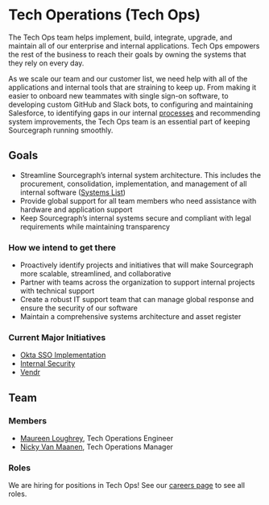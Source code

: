 # Tech Operations (Tech Ops)

The Tech Ops team helps implement, build, integrate, upgrade, and maintain all of our enterprise and internal applications. Tech Ops empowers the rest of the business to reach their goals by owning the systems that they rely on every day.

As we scale our team and our customer list, we need help with all of the applications and internal tools that are straining to keep up. From making it easier to onboard new teammates with single sign-on software, to developing custom GitHub and Slack bots, to configuring and maintaining Salesforce, to identifying gaps in our internal [processes](process/index.md) and recommending system improvements, the Tech Ops team is an essential part of keeping Sourcegraph running smoothly.

## Goals

- Streamline Sourcegraph’s internal system architecture. This includes the procurement, consolidation, implementation, and management of all internal software ([Systems List](tools/index.md))
- Provide global support for all team members who need assistance with hardware and application support
- Keep Sourcegraph’s internal systems secure and compliant with legal requirements while maintaining transparency

### How we intend to get there

- Proactively identify projects and initiatives that will make Sourcegraph more scalable, streamlined, and collaborative
- Partner with teams across the organization to support internal projects with technical support
- Create a robust IT support team that can manage global response and ensure the security of our software
- Maintain a comprehensive systems architecture and asset register

### Current Major Initiatives

- [Okta SSO Implementation](tools/Okta.md)
- [Internal Security](process/internal_security.md)
- [Vendr](tools/Vendr/index.md)

## Team

### Members

- [Maureen Loughrey](../../team/index.md), Tech Operations Engineer
- [Nicky Van Maanen](../../team/index.md#nicky-van-maanen), Tech Operations Manager

### Roles

We are hiring for positions in Tech Ops! See our [careers page](https://boards.greenhouse.io/sourcegraph91) to see all roles.

